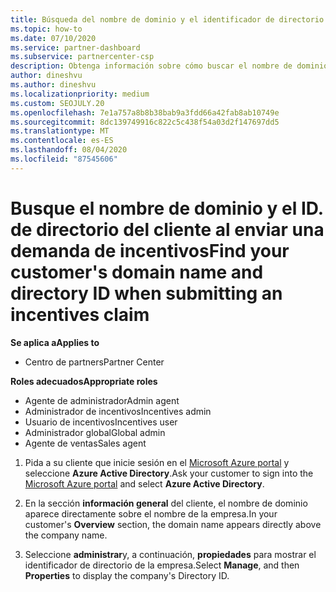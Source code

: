 ```yaml
---
title: Búsqueda del nombre de dominio y el identificador de directorio de su cliente
ms.topic: how-to
ms.date: 07/10/2020
ms.service: partner-dashboard
ms.subservice: partnercenter-csp
description: Obtenga información sobre cómo buscar el nombre de dominio y el ID. de directorio del cliente al enviar una demanda.
author: dineshvu
ms.author: dineshvu
ms.localizationpriority: medium
ms.custom: SEOJULY.20
ms.openlocfilehash: 7e1a757a8b8b38bab9a3fdd66a42fab8ab10749e
ms.sourcegitcommit: 8dc139749916c822c5c438f54a03d2f147697dd5
ms.translationtype: MT
ms.contentlocale: es-ES
ms.lasthandoff: 08/04/2020
ms.locfileid: "87545606"
---
```

# <a name="find-your-customers-domain-name-and-directory-id-when-submitting-an-incentives-claim"></a><span data-ttu-id="279fe-103">Busque el nombre de dominio y el ID. de directorio del cliente al enviar una demanda de incentivos</span><span class="sxs-lookup"><span data-stu-id="279fe-103">Find your customer's domain name and directory ID when submitting an incentives claim</span></span>

<span data-ttu-id="279fe-104">**Se aplica a**</span><span class="sxs-lookup"><span data-stu-id="279fe-104">**Applies to**</span></span>

- <span data-ttu-id="279fe-105">Centro de partners</span><span class="sxs-lookup"><span data-stu-id="279fe-105">Partner Center</span></span>

<span data-ttu-id="279fe-106">**Roles adecuados**</span><span class="sxs-lookup"><span data-stu-id="279fe-106">**Appropriate roles**</span></span>

- <span data-ttu-id="279fe-107">Agente de administrador</span><span class="sxs-lookup"><span data-stu-id="279fe-107">Admin agent</span></span>
- <span data-ttu-id="279fe-108">Administrador de incentivos</span><span class="sxs-lookup"><span data-stu-id="279fe-108">Incentives admin</span></span>
- <span data-ttu-id="279fe-109">Usuario de incentivos</span><span class="sxs-lookup"><span data-stu-id="279fe-109">Incentives user</span></span>
- <span data-ttu-id="279fe-110">Administrador global</span><span class="sxs-lookup"><span data-stu-id="279fe-110">Global admin</span></span>
- <span data-ttu-id="279fe-111">Agente de ventas</span><span class="sxs-lookup"><span data-stu-id="279fe-111">Sales agent</span></span>

1. <span data-ttu-id="279fe-112">Pida a su cliente que inicie sesión en el [Microsoft Azure portal](https://portal.azure.com/#home) y seleccione **Azure Active Directory**.</span><span class="sxs-lookup"><span data-stu-id="279fe-112">Ask your customer to sign into the [Microsoft Azure portal](https://portal.azure.com/#home) and select **Azure Active Directory**.</span></span>

2. <span data-ttu-id="279fe-113">En la sección **información general** del cliente, el nombre de dominio aparece directamente sobre el nombre de la empresa.</span><span class="sxs-lookup"><span data-stu-id="279fe-113">In your customer's **Overview** section, the domain name appears directly above the company name.</span></span>  

3. <span data-ttu-id="279fe-114">Seleccione **administrar**y, a continuación, **propiedades** para mostrar el identificador de directorio de la empresa.</span><span class="sxs-lookup"><span data-stu-id="279fe-114">Select **Manage**, and then **Properties** to display the company's Directory ID.</span></span>

